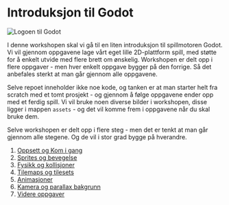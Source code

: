 # Introduksjon til Godot

![Logoen til Godot](https://upload.wikimedia.org/wikipedia/commons/thumb/5/5a/Godot_logo.svg/1280px-Godot_logo.svg.png)

I denne workshopen skal vi gå til en liten introduksjon til spillmotoren Godot. Vi vil gjennom oppgavene lage vårt eget
lille 2D-plattform spill, med støtte for å enkelt utvide med flere brett om ønskelig. Workshopen er delt opp i flere
oppgaver - men hver enkelt oppgave bygger på den forrige. Så det anbefales sterkt at man går gjennom alle oppgavene.

Selve repoet inneholder ikke noe kode, og tanken er at man starter helt fra scratch med et tomt prosjekt - og gjennom
å følge oppgavene ender opp med et ferdig spill. Vi vil bruke noen diverse bilder i workshopen, disse ligger i mappen
`assets` - og det vil komme frem i oppgavene når du skal bruke dem.

Selve workshopen er delt opp i flere steg - men det er tenkt at man går gjennom alle stegene. Og de vil i stor
grad bygge på hverandre.

1. [Oppsett og Kom i gang](01-kom-i-gang.md)
2. [Sprites og bevegelse](02-sprites-og-bevegelse.md)
3. [Fysikk og kollisjoner](03-fysikk-og-kollisjoner.md)
4. [Tilemaps og tilesets](04-tilemaps-og-tilesets.md)
5. [Animasjoner](05-animasjoner.md)
6. [Kamera og parallax bakgrunn](06-parallax-bakgrunn.md)
7. [Videre oppgaver](07-videre-oppgaver.md)